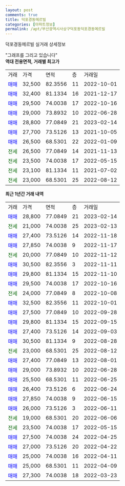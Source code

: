 ```yaml
---
layout: post
comments: true
title: 덕포경동메르빌
categories: [아파트정보]
permalink: /apt/부산광역시사상구덕포동덕포경동메르빌
---
```


덕포경동메르빌 실거래 상세정보

<script type="text/javascript">
  google.charts.load('current', {'packages':['line', 'corechart']});
  google.charts.setOnLoadCallback(drawChart);

  function drawChart() {
    var data = new google.visualization.DataTable();
    data.addColumn('date', '거래일');
    data.addColumn('number', "매매");
    data.addColumn('number', "전세");
    data.addColumn('number', "전매");

    data.addRows([[new Date(Date.parse("2023-02-14")), 28800, null, null], [new Date(Date.parse("2023-02-13")), null, 21000, null], [new Date(Date.parse("2022-11-18")), 27400, null, null], [new Date(Date.parse("2022-11-17")), 27850, null, null], [new Date(Date.parse("2022-11-12")), null, 20000, null], [new Date(Date.parse("2022-11-11")), 30500, null, null], [new Date(Date.parse("2022-11-10")), 29800, null, null], [new Date(Date.parse("2022-10-16")), 29500, null, null], [new Date(Date.parse("2022-10-08")), null, 24000, null], [new Date(Date.parse("2022-10-01")), 32500, null, null], [new Date(Date.parse("2022-09-28")), 27500, null, null], [new Date(Date.parse("2022-09-15")), 29800, null, null], [new Date(Date.parse("2022-09-03")), 27400, null, null], [new Date(Date.parse("2022-08-28")), 30500, null, null], [new Date(Date.parse("2022-08-12")), null, 23000, null], [new Date(Date.parse("2022-08-01")), 27400, null, null], [new Date(Date.parse("2022-06-28")), 29000, null, null], [new Date(Date.parse("2022-06-25")), 25500, null, null], [new Date(Date.parse("2022-06-24")), 26400, null, null], [new Date(Date.parse("2022-06-15")), 27850, null, null], [new Date(Date.parse("2022-06-11")), 26000, null, null], [new Date(Date.parse("2022-06-06")), null, 19000, null], [new Date(Date.parse("2022-05-15")), null, 23500, null], [new Date(Date.parse("2022-04-25")), 27500, null, null], [new Date(Date.parse("2022-04-22")), 27000, null, null], [new Date(Date.parse("2022-04-11")), 25000, null, null], [new Date(Date.parse("2022-04-09")), 25000, null, null], [new Date(Date.parse("2022-03-23")), 27300, null, null]]);

    var options = {
      hAxis: {
        format: 'yyyy/MM/dd'
      },    
      lineWidth: 0,
      pointsVisible: true,    
      title: '최근 1년간 유형별 실거래가 분포',
      legend: { position: 'bottom' }
    };

    var formatter = new google.visualization.NumberFormat({pattern:'###,###'} );
    formatter.format(data, 1);
    formatter.format(data, 2);
    
    setTimeout(function() {
        var chart = new google.visualization.LineChart(document.getElementById('columnchart_material'));
        chart.draw(data, (options));
        document.getElementById('loading').style.display = 'none';
    }, 200);
  }
</script>


<div id="loading" style="z-index:20; display: block; margin-left: 0px">"그래프를 그리고 있습니다"</div>
<div id="columnchart_material" style="width: 95%; margin-left: 0px; display: block"></div>
<!-- contents start -->
<b>역대 전용면적, 거래별 최고가</b>
<table class="sortable">
    <tr>
      <td>거래</td>
      <td>가격</td>
      <td>면적</td>
      <td>층</td>
      <td>거래일</td>
    </tr>
        <tr>
          <td><a style="color: blue">매매</a></td>
          <td>32,500</td>
          <td>82.3556</td>
          <td>11</td>
          <td>2022-10-01</td>
        </tr>            <tr>
          <td><a style="color: blue">매매</a></td>
          <td>32,400</td>
          <td>81.1334</td>
          <td>16</td>
          <td>2021-12-17</td>
        </tr>            <tr>
          <td><a style="color: blue">매매</a></td>
          <td>29,500</td>
          <td>74.0038</td>
          <td>17</td>
          <td>2022-10-16</td>
        </tr>            <tr>
          <td><a style="color: blue">매매</a></td>
          <td>29,000</td>
          <td>73.8932</td>
          <td>10</td>
          <td>2022-06-28</td>
        </tr>            <tr>
          <td><a style="color: blue">매매</a></td>
          <td>28,800</td>
          <td>77.0849</td>
          <td>21</td>
          <td>2023-02-14</td>
        </tr>            <tr>
          <td><a style="color: blue">매매</a></td>
          <td>27,700</td>
          <td>73.5126</td>
          <td>13</td>
          <td>2021-10-05</td>
        </tr>            <tr>
          <td><a style="color: blue">매매</a></td>
          <td>26,500</td>
          <td>68.5301</td>
          <td>22</td>
          <td>2022-01-09</td>
        </tr>        
        <tr>
              <td><a style="color: darkgreen">전세</a></td>
              <td>26,500</td>
              <td>77.0849</td>
              <td>14</td>
              <td>2021-11-13</td>
            </tr>            <tr>
              <td><a style="color: darkgreen">전세</a></td>
              <td>23,500</td>
              <td>74.0038</td>
              <td>17</td>
              <td>2022-05-15</td>
            </tr>            <tr>
              <td><a style="color: darkgreen">전세</a></td>
              <td>23,100</td>
              <td>81.1334</td>
              <td>11</td>
              <td>2021-07-02</td>
            </tr>            <tr>
              <td><a style="color: darkgreen">전세</a></td>
              <td>23,000</td>
              <td>68.5301</td>
              <td>25</td>
              <td>2022-08-12</td>
            </tr>        
    
</table>

<b>최근 1년간 거래 내역</b>

<table class="sortable">
    <tr>
      <td>거래</td>
      <td>가격</td>
      <td>면적</td>
      <td>층</td>
      <td>거래일</td>
    </tr>
    <tr>
      <td><a style="color: blue">매매</a></td>
      <td>28,800</td>
      <td>77.0849</td>
      <td>21</td>
      <td>2023-02-14</td>
    </tr>          <tr>
      <td><a style="color: darkgreen">전세</a></td>
      <td>21,000</td>
      <td>74.0038</td>
      <td>25</td>
      <td>2023-02-13</td>
    </tr>          <tr>
      <td><a style="color: blue">매매</a></td>
      <td>27,400</td>
      <td>73.5126</td>
      <td>14</td>
      <td>2022-11-18</td>
    </tr>          <tr>
      <td><a style="color: blue">매매</a></td>
      <td>27,850</td>
      <td>74.0038</td>
      <td>9</td>
      <td>2022-11-17</td>
    </tr>          <tr>
      <td><a style="color: darkgreen">전세</a></td>
      <td>20,000</td>
      <td>77.0849</td>
      <td>10</td>
      <td>2022-11-12</td>
    </tr>          <tr>
      <td><a style="color: blue">매매</a></td>
      <td>30,500</td>
      <td>82.3556</td>
      <td>3</td>
      <td>2022-11-11</td>
    </tr>          <tr>
      <td><a style="color: blue">매매</a></td>
      <td>29,800</td>
      <td>81.1334</td>
      <td>15</td>
      <td>2022-11-10</td>
    </tr>          <tr>
      <td><a style="color: blue">매매</a></td>
      <td>29,500</td>
      <td>74.0038</td>
      <td>17</td>
      <td>2022-10-16</td>
    </tr>          <tr>
      <td><a style="color: darkgreen">전세</a></td>
      <td>24,000</td>
      <td>77.0849</td>
      <td>8</td>
      <td>2022-10-08</td>
    </tr>          <tr>
      <td><a style="color: blue">매매</a></td>
      <td>32,500</td>
      <td>82.3556</td>
      <td>11</td>
      <td>2022-10-01</td>
    </tr>          <tr>
      <td><a style="color: blue">매매</a></td>
      <td>27,500</td>
      <td>77.0849</td>
      <td>10</td>
      <td>2022-09-28</td>
    </tr>          <tr>
      <td><a style="color: blue">매매</a></td>
      <td>29,800</td>
      <td>81.1334</td>
      <td>15</td>
      <td>2022-09-15</td>
    </tr>          <tr>
      <td><a style="color: blue">매매</a></td>
      <td>27,400</td>
      <td>73.5126</td>
      <td>14</td>
      <td>2022-09-03</td>
    </tr>          <tr>
      <td><a style="color: blue">매매</a></td>
      <td>30,500</td>
      <td>81.1334</td>
      <td>9</td>
      <td>2022-08-28</td>
    </tr>          <tr>
      <td><a style="color: darkgreen">전세</a></td>
      <td>23,000</td>
      <td>68.5301</td>
      <td>25</td>
      <td>2022-08-12</td>
    </tr>          <tr>
      <td><a style="color: blue">매매</a></td>
      <td>27,400</td>
      <td>77.0849</td>
      <td>13</td>
      <td>2022-08-01</td>
    </tr>          <tr>
      <td><a style="color: blue">매매</a></td>
      <td>29,000</td>
      <td>73.8932</td>
      <td>10</td>
      <td>2022-06-28</td>
    </tr>          <tr>
      <td><a style="color: blue">매매</a></td>
      <td>25,500</td>
      <td>68.5301</td>
      <td>11</td>
      <td>2022-06-25</td>
    </tr>          <tr>
      <td><a style="color: blue">매매</a></td>
      <td>26,400</td>
      <td>73.5126</td>
      <td>6</td>
      <td>2022-06-24</td>
    </tr>          <tr>
      <td><a style="color: blue">매매</a></td>
      <td>27,850</td>
      <td>74.0038</td>
      <td>9</td>
      <td>2022-06-15</td>
    </tr>          <tr>
      <td><a style="color: blue">매매</a></td>
      <td>26,000</td>
      <td>73.5126</td>
      <td>3</td>
      <td>2022-06-11</td>
    </tr>          <tr>
      <td><a style="color: darkgreen">전세</a></td>
      <td>19,000</td>
      <td>68.5301</td>
      <td>20</td>
      <td>2022-06-06</td>
    </tr>          <tr>
      <td><a style="color: darkgreen">전세</a></td>
      <td>23,500</td>
      <td>74.0038</td>
      <td>17</td>
      <td>2022-05-15</td>
    </tr>          <tr>
      <td><a style="color: blue">매매</a></td>
      <td>27,500</td>
      <td>74.0038</td>
      <td>24</td>
      <td>2022-04-25</td>
    </tr>          <tr>
      <td><a style="color: blue">매매</a></td>
      <td>27,000</td>
      <td>73.5126</td>
      <td>20</td>
      <td>2022-04-22</td>
    </tr>          <tr>
      <td><a style="color: blue">매매</a></td>
      <td>25,000</td>
      <td>74.0038</td>
      <td>16</td>
      <td>2022-04-11</td>
    </tr>          <tr>
      <td><a style="color: blue">매매</a></td>
      <td>25,000</td>
      <td>68.5301</td>
      <td>11</td>
      <td>2022-04-09</td>
    </tr>          <tr>
      <td><a style="color: blue">매매</a></td>
      <td>27,300</td>
      <td>74.0038</td>
      <td>18</td>
      <td>2022-03-23</td>
    </tr>      </table>
<!-- contents end -->    

